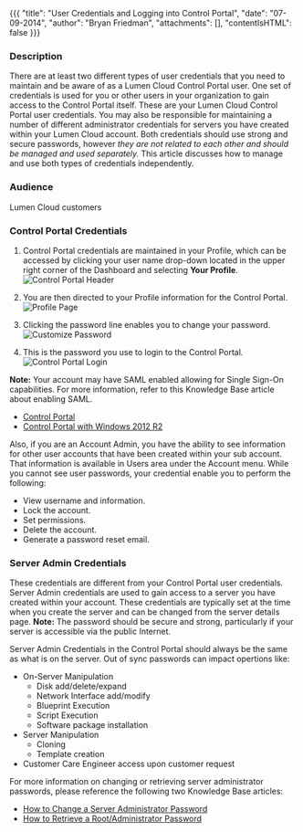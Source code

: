 {{{
  "title": "User Credentials and Logging into Control Portal",
  "date": "07-09-2014",
  "author": "Bryan Friedman",
  "attachments": [],
  "contentIsHTML": false
}}}

### Description
There are at least two different types of user credentials that you need to maintain and be aware of as a Lumen Cloud Control Portal user. One set of credentials is used for you or other users in your organization to gain access to the Control Portal itself. These are your Lumen Cloud Control Portal user credentials. You may also be responsible for maintaining a number of different administrator credentials for servers you have created within your Lumen Cloud account. Both credentials should use strong and secure passwords, however *they are not related to each other and should be managed and used separately.* This article discusses how to manage and use both types of credentials independently.

### Audience
Lumen Cloud customers

### Control Portal Credentials
1. Control Portal credentials are maintained in your Profile, which can be accessed by clicking your user name drop-down located in the upper right corner of the Dashboard and selecting **Your Profile**.
   ![Control Portal Header](../images/dashboard-header.png)

2. You are then directed to your Profile information for the Control Portal.
   ![Profile Page](../images/profile-info-page.png)

3. Clicking the password line enables you to change your password.
   ![Customize Password](../images/customize-password.png)

4. This is the password you use to login to the Control Portal.
   ![Control Portal Login](../images/control-portal-login.png)

**Note:** Your account may have SAML enabled allowing for Single Sign-On capabilities. For more information, refer to this Knowledge Base article about enabling SAML.
* [Control Portal](using-saml-for-single-sign-on-to-the-lumen-platform-control-portal.md)
* [Control Portal with Windows 2012 R2 ](using-saml-for-single-sign-on-to-the-lumen-platform-control-portal-with-windows-2012R2.md)

Also, if you are an Account Admin, you have the ability to see information for other user accounts that have been created within your sub account. That information is available in Users area under the Account menu. While you cannot see user passwords, your credential enable you to perform the following:
* View username and information.
* Lock the account.
* Set permissions.
* Delete the account.
* Generate a password reset email.

### Server Admin Credentials
These credentials are different from your Control Portal user credentials. Server Admin credentials are used to gain access to a server you have created within your account. These credentials are typically set at the time when you create the server and can be changed from the server details page. **Note:** The password should be secure and strong, particularly if your server is accessible via the public Internet.

Server Admin Credentials in the Control Portal should always be the same as what is on the server.  Out of sync passwords can impact opertions like:
* On-Server Manipulation
  * Disk add/delete/expand
  * Network Interface add/modify
  * Blueprint Execution 
  * Script Execution
  * Software package installation
* Server Manipulation
  * Cloning
  * Template creation
* Customer Care Engineer access upon customer request

For more information on changing or retrieving server administrator passwords, please reference the following two Knowledge Base articles:
* [How to Change a Server Administrator Password](../Servers/how-to-change-a-server-administrator-password.md)
* [How to Retrieve a Root/Administrator Password](../Servers/how-to-retrieve-rootadministrator-password.md)
